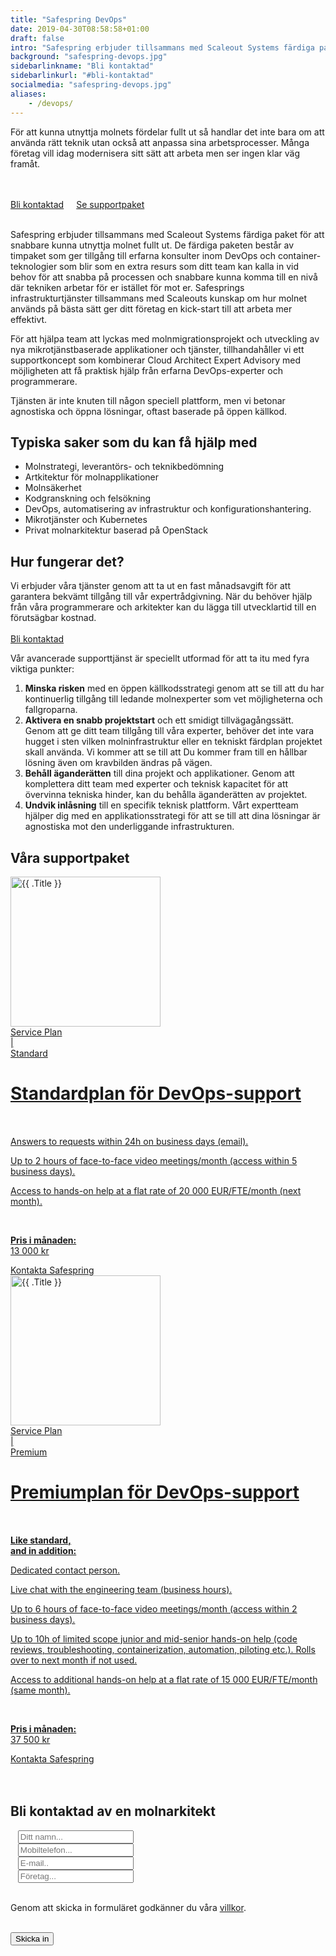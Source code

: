 ```yaml
---
title: "Safespring DevOps"
date: 2019-04-30T08:58:58+01:00
draft: false
intro: "Safespring erbjuder tillsammans med Scaleout Systems färdiga paket för att snabbare kunna utnyttja molnet fullt ut."
background: "safespring-devops.jpg"
sidebarlinkname: "Bli kontaktad"
sidebarlinkurl: "#bli-kontaktad"
socialmedia: "safespring-devops.jpg"
aliases:
    - /devops/
---
```


<div class="ingress"><p>För att kunna utnyttja molnets fördelar fullt ut så handlar det inte bara om att använda rätt teknik utan också att anpassa sina arbetsprocesser. Många företag vill idag modernisera sitt sätt att arbeta men ser ingen klar väg framåt.</p></div>

<br><br><a href="#bli-kontaktad" id="button" style="margin:20px 20px 20px 0px;">Bli kontaktad</a><a href="#supportpaket" id="text-button" style="margin:20px 20px 20px 0px;">Se supportpaket</a><br><br>

Safespring erbjuder tillsammans med Scaleout Systems färdiga paket för att snabbare kunna utnyttja molnet fullt ut. De färdiga paketen består av timpaket som ger tillgång till erfarna konsulter inom DevOps och container-teknologier som blir som en extra resurs som ditt team kan kalla in vid behov för att snabba på processen och snabbare kunna komma till en nivå där tekniken arbetar för er istället för mot er. Safesprings infrastrukturtjänster tillsammans med Scaleouts kunskap om hur molnet används på bästa sätt ger ditt företag en kick-start till att arbeta mer effektivt.

För att hjälpa team att lyckas med molnmigrationsprojekt och utveckling av nya mikrotjänstbaserade applikationer och tjänster, tillhandahåller vi ett supportkoncept som kombinerar Cloud Architect Expert Advisory med möjligheten att få praktisk hjälp från erfarna DevOps-experter och programmerare.

Tjänsten är inte knuten till någon speciell plattform, men vi betonar agnostiska och öppna lösningar, oftast baserade på öppen källkod.

## Typiska saker som du kan få hjälp med

- Molnstrategi, leverantörs- och teknikbedömning
- Artkitektur för molnapplikationer
- Molnsäkerhet
- Kodgranskning och felsökning
- DevOps, automatisering av infrastruktur och konfigurationshantering.
- Mikrotjänster och Kubernetes
- Privat molnarkitektur baserad på OpenStack

## Hur fungerar det?
Vi erbjuder våra tjänster genom att ta ut en fast månadsavgift för att garantera bekvämt tillgång till vår expertrådgivning. När du behöver hjälp från våra programmerare och arkitekter kan du lägga till utvecklartid till en förutsägbar kostnad.
<br><br><a href="#bli-kontaktad" id="text-button">Bli kontaktad</a>

Vår avancerade supporttjänst är speciellt utformad för att ta itu med fyra viktiga punkter:

1. **Minska risken** med en öppen källkodsstrategi genom att se till att du har kontinuerlig tillgång till ledande molnexperter som vet möjligheterna och fallgroparna.
2. **Aktivera en snabb projektstart** och ett smidigt tillvägagångssätt. Genom att ge ditt team tillgång till våra experter, behöver det inte vara hugget i sten vilken molninfrastruktur eller en tekniskt färdplan projektet skall använda. Vi kommer att se till att Du kommer fram till en hållbar lösning även om kravbilden ändras på vägen.
3. **Behåll äganderätten** till dina projekt och applikationer. Genom att komplettera ditt team med experter och teknisk kapacitet för att övervinna tekniska hinder, kan du behålla äganderätten av projektet.
4. **Undvik inlåsning** till en specifik teknisk plattform. Vårt expertteam hjälper dig med en applikationsstrategi för att se till att dina lösningar är agnostiska mot den underliggande infrastrukturen.

<h2 id="supportpaket">Våra supportpaket</h2>

<div class="flexcontainer float-left" style="align-items:baseline;justify-content:left;margin:0;">
  <div class="content-container">
    <a href="#bli-kontaktad">
    <div class="body my-2 p-relative bg-white shadow-1 blue-hover">
        <img src="/tjanster/images/safespring-standard-devops-support.jpg" alt="{{ .Title }}" class="d-block w-full" style="height: 240px;">
  <div class="px-2 py-2">
    <div class="mb-0 small font-weight-medium text-uppercase text-muted lts-1px float-left" style="margin-right:5px;">
      Service Plan
    </div>
    <div class="mb-0 small font-weight-normal text-uppercase text-light-black lts-1px float-left" style="margin-right:5px;">
        |
    </div>
    <div class="mb-1 extra-small font-weight-medium text-uppercase text-light-black">
      Standard
    </div>
    <h1 class="ff-serif font-weight-medium text-black card-heading mt-0 mb-1" style="line-height: 1.25;">
      Standardplan för DevOps-support
    </h1><br>
    <p>Answers to requests within 24h on business days (email).</p>
    <p>Up to 2 hours of face-to-face video meetings/month (access within 5 business days).</p>
    <p>Access to hands-on help at a flat rate of 20 000 EUR/FTE/month (next month).</p>
    <br>
    <p class="mb-1 big">
      <b class="small">Pris i månaden:</b><br>
      13 000 kr
    </p>
  </div>
  <a href="#bli-kontaktad" class="text-uppercase d-inline-block font-weight-medium lts-2px ml-2 mb-2 text-center styled-link ff-serif" id="text-button">
    Kontakta Safespring
  </a>
  </div></a>
</div>
<div class="content-container">
  <a href="#bli-kontaktad">
  <div class="body my-2 p-relative bg-white shadow-1 blue-hover">
      <img src="/tjanster/images/safespring-premium-devops-support.jpg" alt="{{ .Title }}" class="d-block w-full" style="height: 240px;">
<div class="px-2 py-2">
  <div class="mb-0 small font-weight-medium text-uppercase text-muted lts-1px float-left" style="margin-right:5px;">
    Service Plan
  </div>
  <div class="mb-0 small font-weight-normal text-uppercase text-light-black lts-1px float-left" style="margin-right:5px;">
      |
  </div>
  <div class="mb-1 extra-small font-weight-medium text-uppercase text-light-black">
    Premium
  </div>
  <h1 class="ff-serif font-weight-medium text-black card-heading mt-0 mb-1" style="line-height: 1.25;">
    Premiumplan för DevOps-support
  </h1><br>
  <p class="extra-small"><b>Like standard, <br>and in addition:</b></p>
  <p>Dedicated contact person.</p>
  <p>Live chat with the engineering team (business hours).</p>
  <p>Up to 6 hours of face-to-face video meetings/month (access within 2 business days).</p>
  <p>Up to 10h of limited scope junior and mid-senior hands-on help (code reviews, troubleshooting, containerization, automation, piloting etc.). Rolls over to next month if not used.</p>
  <p>Access to additional hands-on help at a flat rate of 15 000 EUR/FTE/month (same month).</p>
  <br>
  <p class="mb-1 big">
    <b class="small">Pris i månaden:</b><br>
    37 500 kr
  </p>
</div>
<a href="#bli-kontaktad" class="text-uppercase d-inline-block font-weight-medium lts-2px ml-2 mb-2 text-center styled-link ff-serif" id="text-button">
  Kontakta Safespring
</a>
</div></a>
</div>
</div>
<br><br>
<h2 id="bli-kontaktad">Bli kontaktad av en molnarkitekt</h2>
<script src="//twitter.github.io/typeahead.js/releases/latest/typeahead.bundle.js"></script>
<style>
  .twitter-typeahead .tt-hint{color:#195f8c}.twitter-typeahead .tt-menu{max-height:300px;overflow:auto;border:1px solid #195f8c;border-top:none;border-radius:0 0 25px 25px;width:298px;margin:-7px 0 0 -52px}.twitter-typeahead .tt-suggestion{background-color:#fafefe;padding:5px 10px;color:#323232}.tt-suggestion:first-child{margin:7px 0 0 0;padding-top:10px}.tt-suggestion:last-child{padding-bottom:20px}.twitter-typeahead .tt-suggestion:hover{background-color:#fafefe;color:#195f8c}
</style>
<script>
  jQuery(document).ready(function(){var t=null,a=jQuery("#up-client-name-input");if(a.length){var i=jQuery("<input type='hidden' name='Client.dunsNo' />"),e=jQuery("<b id='up-client-spinner' class='fa fa-refresh fa-spin' />");e.hide(),a.after(i),a.after(e),a.typeahead({hint:!0,highlight:!0,minLength:3},{name:"clients",limit:25,source:function(e,n,a){t&&clearTimeout(t),t=setTimeout(function(){$.ajax({type:"GET",url:"https://power.upsales.com/api/external/soliditet/clientSearch?name="+e,success:function(e){a(e.data)},error:function(e){}})},200)},templates:{suggestion:function(e){return"<div><div>"+e.name+"</div><span style='color: #323232; font-size: 10px;'>"+e.city+"</span></div>"}}}).bind("typeahead:autocompleted",function(e,n){a.typeahead("val",n.name),i.val(n.dunsNo),a.blur()}).bind("typeahead:select",function(e,n){a.typeahead("val",n.name),i.val(n.dunsNo)}).bind("typeahead:cursorchange",function(e,n){a.typeahead("val",n.name),i.val(n.dunsNo)}).on("typeahead:asyncrequest",function(){e.show()}).on("typeahead:asynccancel typeahead:asyncreceive",function(){e.hide()})}});
</script>
<form id="up-form" name="form_9549u4061d542b5e64b06ac436bb899d071bf" action="https://power.upsales.com/api/external/formSubmit" method="POST">
  <div class="form"><i class="fas fa-user-tie"></i>&nbsp;&nbsp;&nbsp;<input maxlength="512" type="text" name="Contact.name" required="required" placeholder="Ditt namn..."></div>
  <div class="form"><i class="fas fa-mobile-alt"></i>&nbsp;&nbsp;&nbsp;<input maxlength="512" type="text" name="Contact.cellPhone" required="required" placeholder="Mobiltelefon..."></div>
  <div class="form"><i class="fas fa-envelope"></i>&nbsp;&nbsp;&nbsp;<input maxlength="512" type="email" id="up-email-input" autocomplete="off" name="Contact.email" required="required" placeholder="E-mail.."></div>
  <div class="form"><i class="fas fa-briefcase"></i>&nbsp;&nbsp;&nbsp;<input maxlength="512" type="text" id="up-client-name-input" name="Client.name" required="required" placeholder="Företag..."></div>
	<!-- REQUIRED FIELDS -->
  <input type="hidden" name="formCid" value="9549">
	<input type="hidden" name="formId" value="9549u4061d542b5e64b06ac436bb899d071bf">
	<input type="hidden" name="isFrame" value="false">
	<input type="text" value="" name="validation" style="display: none;">
	<!-- END OF REQUIRED FIELDS -->
  <br>
	<p>Genom att skicka in formuläret godkänner du våra <a href="/dokument/personuppgiftshantering/" target="_blank">villkor</a>.</p>
  <br>
	<button type="submit" class="button">Skicka in</button>
</form>
<script>(function(){var form = document.getElementById("up-form");if(form) {form.addEventListener("submit", function(ev) {var button = ev.target.querySelector("button[type=submit]");if(button) {button.disabled = true;}});}})();</script>
